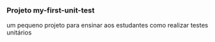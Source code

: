### Projeto my-first-unit-test

um pequeno projeto para ensinar aos estudantes como realizar testes unitários
